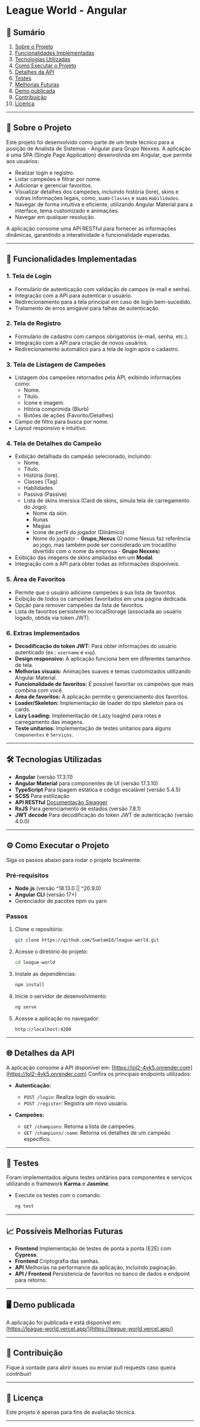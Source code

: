 
# **League World - Angular**

## **📖 Sumário**
1. [Sobre o Projeto](#-sobre-o-projeto)
2. [Funcionalidades Implementadas](#-funcionalidades-implementadas)
3. [Tecnologias Utilizadas](#️-tecnologias-utilizadas)
4. [Como Executar o Projeto](#️-como-executar-o-projeto)
5. [Detalhes da API](#-detalhes-da-api)
6. [Testes](#-testes)
7. [Melhorias Futuras](#-possíveis-melhorias-futuras)
8. [Demo publicada](#️-demo-publicada)
9. [Contribuição](#-contribuição)
10. [Licença](#-licença)

---

## 🚀 **Sobre o Projeto**
Este projeto foi desenvolvido como parte de um teste técnico para a posição de Analista de Sistemas - Angular para Grupo Nexxes. A aplicação é uma SPA (Single Page Application) desenvolvida em Angular, que permite aos usuários:

- Realizar login e registro.
- Listar campeões e filtrar por nome.
- Adicionar e gerenciar favoritos.
- Visualizar detalhes dos campeões, incluindo história (lore), skins e outras informações legais, como, suas `Classes` e suas `Habilidades`.
- Navegar de forma intuitiva e eficiente, utilizando Angular Material para a interface, tema customizado e animações.
- Navegar em qualquer resolução.
  
A aplicação consome uma API RESTful para fornecer as informações dinâmicas, garantindo a interatividade e funcionalidade esperadas.  

---

  ## 🎯 **Funcionalidades Implementadas**
### 1. **Tela de Login**
- Formulário de autenticação com validação de campos (e-mail e senha).
- Integração com a API para autenticar o usuário.
- Redirecionamento para a tela principal em caso de login bem-sucedido.
- Tratamento de erros amigável para falhas de autenticação.

### 2. **Tela de Registro**
- Formulário de cadastro com campos obrigatórios (e-mail, senha, etc.).
- Integração com a API para criação de novos usuários.
- Redirecionamento automático para a tela de login após o cadastro.

### 3. **Tela de Listagem de Campeões**
- Listagem dos campeões retornados pela API, exibindo informações como:
  - Nome.
  - Título.
  - Ícone e imagem.
  - Hitória comprimida (Blurb)
  - Botões de ações (Favorito/Detalhes)
- Campo de filtro para busca por nome.
- Layout responsivo e intuitivo.

### 4. **Tela de Detalhes do Campeão**
- Exibição detalhada do campeão selecionado, incluindo:
  - Nome.
  - Título.
  - História (lore).
  - Classes (Tag)
  - Habilidades
  - Passiva (Passive)
  - Lista de skins imersiva (Card de skins, simula tela de carregamento do Jogo):
      - Nome da skin.
      - Runas
      - Magias
      - Icone de perfil do jogador (Dinâmico)
      - Nome do jogador - **Grupo_Nexus** (O nome Nexus faz referência ao jogo, mas também pode ser considerado um trocadilho divertido com o nome da empresa - **Grupo Nexxes**)
- Exibição das imagens de skins ampliadas em um **Modal**.
- Integração com a API para obter todas as informações disponíveis.

  
### 5. **Área de Favoritos**
- Permite que o usuário adicione campeões à sua lista de favoritos.
- Exibição de todos os campeões favoritados em uma página dedicada.
- Opção para remover campeões da lista de favoritos.
- Lista de favoritos persistente no localStorage (associada ao usuário logado, obtida via token JWT).

### 6. **Extras Implementados**
- **Decodificação do token JWT:** Para obter informações do usuário autenticado (ex.: `username` e `exp`).
- **Design responsivo:** A aplicação funciona bem em diferentes tamanhos de tela.
- **Melhorias visuais:** Animações suaves e temas customizados utilizando Angular Material.
- **Funcionalidade de favoritos:** É possivel favoritar os campeões que mais combina com você.
- **Area de favoritos:** A aplicação permite o gerenciamento dos favoritos.
- **Loader/Skeleton:** Implementação de loader do tipo skeleton para os cards.
- **Lazy Loading:** Implementação de Lazy loagind para rotas e carregamento das imagens.
- **Teste unitarios:** Implementação de testes unitarios para alguns `Componentes` e `Serviços`.

---

## 🛠️ **Tecnologias Utilizadas**
- **Angular** (versão 17.3.11)
- **Angular Material** para componentes de UI (versão 17.3.10)
- **TypeScript** Para tipagem estática e código escalável (versão 5.4.5)
- **SCSS** Para estilização
- **API RESTful** [Documentação Swagger](https://lol2-4vk5.onrender.com/api-docs)
- **RxJS** Para gerenciamento de estados (versão 7.8.1)
- **JWT decode** Para decodificação do token JWT de autenticação (versão 4.0.0)

---

## ⚙️ **Como Executar o Projeto**
Siga os passos abaixo para rodar o projeto localmente:

### **Pré-requisitos**
- **Node.js** (versão ^18.13.0 || ^20.9.0)
- **Angular CLI** (versão 17+)
- Gerenciador de pacotes npm ou yarn

### **Passos**
1. Clone o repositório:
   ```bash
   git clone https://github.com/SuetamId/league-world.git
   ```
2. Acesse o diretório do projeto:
   ```bash
   cd league-world
   ```
3. Instale as dependências:
   ```bash
   npm install
   ```
4. Inicie o servidor de desenvolvimento:
   ```bash
   ng serve
   ```
5. Acesse a aplicação no navegador:
   ```
   http://localhost:4200
   ```

---

## 🌐 **Detalhes da API**
A aplicação consome a API disponível em: [https://lol2-4vk5.onrender.com](https://lol2-4vk5.onrender.com)
Confira os principais endpoints utilizados:

- **Autenticação:**
  - `POST /login`: Realiza login do usuário.
  - `POST /register`: Registra um novo usuário.

- **Campeões:**
  - `GET /champions`: Retorna a lista de campeões.
  - `GET /champions/:name`: Retorna os detalhes de um campeão específico.
    
---

## 🧪 **Testes**
Foram implementados alguns testes unitários para componentes e serviços utilizando o framework **Karma** e **Jasmine**.

- Execute os testes com o comando:
  ```bash
  ng test
  ```
---

## 📈 **Possíveis Melhorias Futuras**
- **Frontend** Implementação de testes de ponta a ponta (E2E) com **Cypress**.
- **Frontend** Criptografia das senhas.
- **API** Melhorias na performance da aplicação, incluindo paginação.
- **API / Frontend** Persistencia de favoritos no banco de dados e endpoint para retorno.
---

## 🖥️ **Demo publicada**
A aplicação foi publicada e está disponível em:  
[https://league-world.vercel.app/](https://league-world.vercel.app/)

---

## 🤝 **Contribuição**
Fique à vontade para abrir issues ou enviar pull requests caso queira contribuir!

---

## 📝 **Licença**
Este projeto é apenas para fins de avaliação técnica.

---
